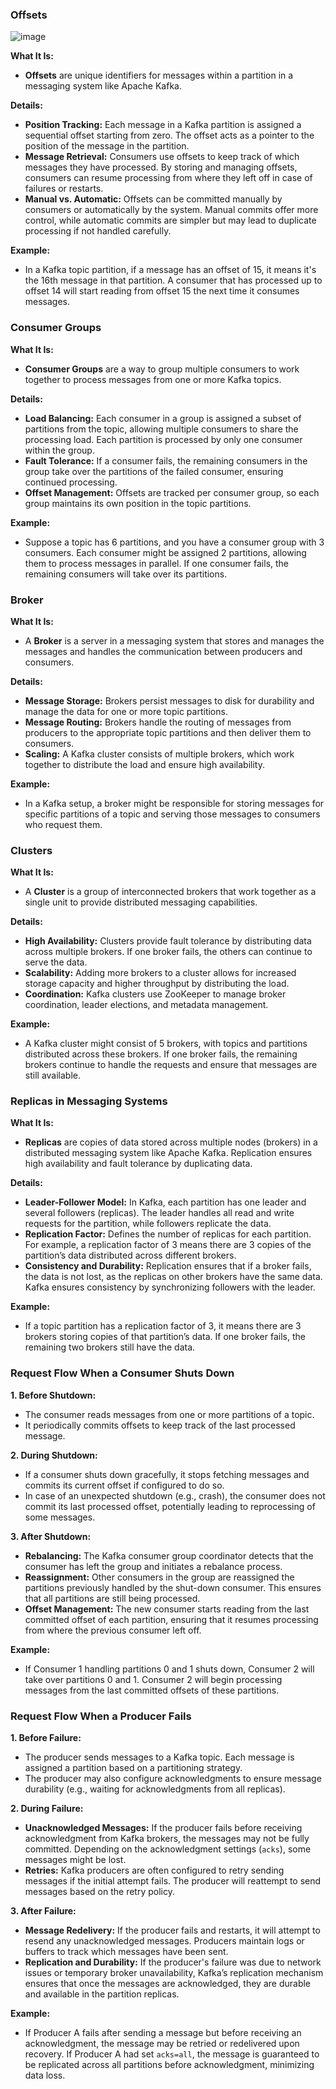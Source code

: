### Offsets
![image](https://workdrive.zohoexternal.com/external/229d74e3cb092a095ea068a73c49bd8f428df3296cc4ed1d20a5cb8dc51972a2)

**What It Is:**
- **Offsets** are unique identifiers for messages within a partition in a messaging system like Apache Kafka.

**Details:**
- **Position Tracking:** Each message in a Kafka partition is assigned a sequential offset starting from zero. The offset acts as a pointer to the position of the message in the partition.
- **Message Retrieval:** Consumers use offsets to keep track of which messages they have processed. By storing and managing offsets, consumers can resume processing from where they left off in case of failures or restarts.
- **Manual vs. Automatic:** Offsets can be committed manually by consumers or automatically by the system. Manual commits offer more control, while automatic commits are simpler but may lead to duplicate processing if not handled carefully.

**Example:**
- In a Kafka topic partition, if a message has an offset of 15, it means it's the 16th message in that partition. A consumer that has processed up to offset 14 will start reading from offset 15 the next time it consumes messages.

### Consumer Groups

**What It Is:**
- **Consumer Groups** are a way to group multiple consumers to work together to process messages from one or more Kafka topics.

**Details:**
- **Load Balancing:** Each consumer in a group is assigned a subset of partitions from the topic, allowing multiple consumers to share the processing load. Each partition is processed by only one consumer within the group.
- **Fault Tolerance:** If a consumer fails, the remaining consumers in the group take over the partitions of the failed consumer, ensuring continued processing.
- **Offset Management:** Offsets are tracked per consumer group, so each group maintains its own position in the topic partitions.

**Example:**
- Suppose a topic has 6 partitions, and you have a consumer group with 3 consumers. Each consumer might be assigned 2 partitions, allowing them to process messages in parallel. If one consumer fails, the remaining consumers will take over its partitions.

### Broker

**What It Is:**
- A **Broker** is a server in a messaging system that stores and manages the messages and handles the communication between producers and consumers.

**Details:**
- **Message Storage:** Brokers persist messages to disk for durability and manage the data for one or more topic partitions.
- **Message Routing:** Brokers handle the routing of messages from producers to the appropriate topic partitions and then deliver them to consumers.
- **Scaling:** A Kafka cluster consists of multiple brokers, which work together to distribute the load and ensure high availability.

**Example:**
- In a Kafka setup, a broker might be responsible for storing messages for specific partitions of a topic and serving those messages to consumers who request them.

### Clusters

**What It Is:**
- A **Cluster** is a group of interconnected brokers that work together as a single unit to provide distributed messaging capabilities.

**Details:**
- **High Availability:** Clusters provide fault tolerance by distributing data across multiple brokers. If one broker fails, the others can continue to serve the data.
- **Scalability:** Adding more brokers to a cluster allows for increased storage capacity and higher throughput by distributing the load.
- **Coordination:** Kafka clusters use ZooKeeper to manage broker coordination, leader elections, and metadata management.

**Example:**
- A Kafka cluster might consist of 5 brokers, with topics and partitions distributed across these brokers. If one broker fails, the remaining brokers continue to handle the requests and ensure that messages are still available.

### Replicas in Messaging Systems

**What It Is:**
- **Replicas** are copies of data stored across multiple nodes (brokers) in a distributed messaging system like Apache Kafka. Replication ensures high availability and fault tolerance by duplicating data.

**Details:**
- **Leader-Follower Model:** In Kafka, each partition has one leader and several followers (replicas). The leader handles all read and write requests for the partition, while followers replicate the data.
- **Replication Factor:** Defines the number of replicas for each partition. For example, a replication factor of 3 means there are 3 copies of the partition’s data distributed across different brokers.
- **Consistency and Durability:** Replication ensures that if a broker fails, the data is not lost, as the replicas on other brokers have the same data. Kafka ensures consistency by synchronizing followers with the leader.

**Example:**
- If a topic partition has a replication factor of 3, it means there are 3 brokers storing copies of that partition’s data. If one broker fails, the remaining two brokers still have the data.

### Request Flow When a Consumer Shuts Down

**1. Before Shutdown:**
   - The consumer reads messages from one or more partitions of a topic.
   - It periodically commits offsets to keep track of the last processed message.

**2. During Shutdown:**
   - If a consumer shuts down gracefully, it stops fetching messages and commits its current offset if configured to do so.
   - In case of an unexpected shutdown (e.g., crash), the consumer does not commit its last processed offset, potentially leading to reprocessing of some messages.

**3. After Shutdown:**
   - **Rebalancing:** The Kafka consumer group coordinator detects that the consumer has left the group and initiates a rebalance process.
   - **Reassignment:** Other consumers in the group are reassigned the partitions previously handled by the shut-down consumer. This ensures that all partitions are still being processed.
   - **Offset Management:** The new consumer starts reading from the last committed offset of each partition, ensuring that it resumes processing from where the previous consumer left off.

**Example:**
- If Consumer 1 handling partitions 0 and 1 shuts down, Consumer 2 will take over partitions 0 and 1. Consumer 2 will begin processing messages from the last committed offsets of these partitions.

### Request Flow When a Producer Fails

**1. Before Failure:**
   - The producer sends messages to a Kafka topic. Each message is assigned a partition based on a partitioning strategy.
   - The producer may also configure acknowledgments to ensure message durability (e.g., waiting for acknowledgments from all replicas).

**2. During Failure:**
   - **Unacknowledged Messages:** If the producer fails before receiving acknowledgment from Kafka brokers, the messages may not be fully committed. Depending on the acknowledgment settings (`acks`), some messages might be lost.
   - **Retries:** Kafka producers are often configured to retry sending messages if the initial attempt fails. The producer will reattempt to send messages based on the retry policy.

**3. After Failure:**
   - **Message Redelivery:** If the producer fails and restarts, it will attempt to resend any unacknowledged messages. Producers maintain logs or buffers to track which messages have been sent.
   - **Replication and Durability:** If the producer's failure was due to network issues or temporary broker unavailability, Kafka’s replication mechanism ensures that once the messages are acknowledged, they are durable and available in the partition replicas.

**Example:**
- If Producer A fails after sending a message but before receiving an acknowledgment, the message may be retried or redelivered upon recovery. If Producer A had set `acks=all`, the message is guaranteed to be replicated across all partitions before acknowledgment, minimizing data loss.
